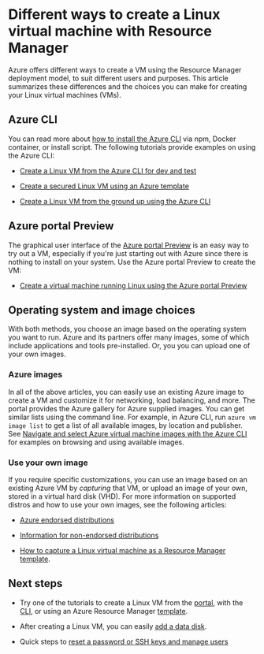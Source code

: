 <properties
	pageTitle="Different ways to create a Linux VM | Azure"
	description="Lists the different ways to create a Linux virtual machine on Azure and links to tools and tutorials for each method"
	services="virtual-machines-linux"
	documentationCenter=""
	authors="iainfoulds"
	manager="timlt"
	editor=""
	tags="azure-resource-manager"/>

<tags
	ms.service="virtual-machines-linux"
	ms.date="06/14/2016"
	wacn.date=""/>

# Different ways to create a Linux virtual machine with Resource Manager

Azure offers different ways to create a VM using the Resource Manager deployment model, to suit different users and purposes. This article summarizes these differences and the choices you can make for creating your Linux virtual machines (VMs).

## Azure CLI 

You can read more about [how to install the Azure CLI](/documentation/articles/xplat-cli-install/) via npm, Docker container, or install script. The following tutorials provide examples on using the Azure CLI:

* [Create a Linux VM from the Azure CLI for dev and test](/documentation/articles/virtual-machines-linux-quick-create-cli/) 

* [Create a secured Linux VM using an Azure template](/documentation/articles/virtual-machines-linux-create-ssh-secured-vm-from-template/)

* [Create a Linux VM from the ground up using the Azure CLI](/documentation/articles/virtual-machines-linux-create-cli-complete/)

## Azure portal Preview

The graphical user interface of the [Azure portal Preview](https://portal.azure.cn) is an easy way to try out a VM, especially if you're just starting out with Azure since there is nothing to install on your system. Use the Azure portal Preview to create the VM:

* [Create a virtual machine running Linux using the Azure portal Preview](/documentation/articles/virtual-machines-linux-quick-create-portal/) 

## Operating system and image choices

With both methods, you choose an image based on the operating system you want to run. Azure and its partners offer many images, some of which include applications and tools pre-installed. Or, you you can upload one of your own images.

### Azure images

In all of the above articles, you can easily use an existing Azure image to create a VM and customize it for networking, load balancing, and more. The portal provides the Azure gallery for Azure supplied images. You can get similar lists using the command line. For example, in Azure CLI, run `azure vm image list` to get a list of all available images, by location and publisher. See [Navigate and select Azure virtual machine images with the Azure CLI](/documentation/articles/virtual-machines-linux-cli-ps-findimage/) for examples on browsing and using available images.

### Use your own image

If you require specific customizations, you can use an image based on an existing Azure VM by *capturing* that VM, or upload an image of your own, stored in a virtual hard disk (VHD). For more information on supported distros and how to use your own images, see the following articles:

* [Azure endorsed distributions](/documentation/articles/virtual-machines-linux-endorsed-distros/)

* [Information for non-endorsed distributions](/documentation/articles/virtual-machines-linux-create-upload-generic/)

* [How to capture a Linux virtual machine as a Resource Manager template](/documentation/articles/virtual-machines-linux-capture-image/). 

## Next steps

* Try one of the tutorials to create a Linux VM from the [portal](/documentation/articles/virtual-machines-linux-quick-create-portal/), with the [CLI](/documentation/articles/virtual-machines-linux-quick-create-cli/), or using an Azure Resource Manager [template](/documentation/articles/virtual-machines-linux-cli-deploy-templates/).

* After creating a Linux VM, you can easily [add a data disk](/documentation/articles/virtual-machines-linux-add-disk/).

* Quick steps to [reset a password or SSH keys and manage users](/documentation/articles/virtual-machines-linux-using-vmaccess-extension/)